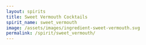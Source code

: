 ```yaml
---
layout: spirits
title: Sweet Vermouth Cocktails
spirit_name: sweet_vermouth
image: /assets/images/ingredient-sweet-vermouth.svg
permalink: /spirit/sweet_vermouth/
---
```

